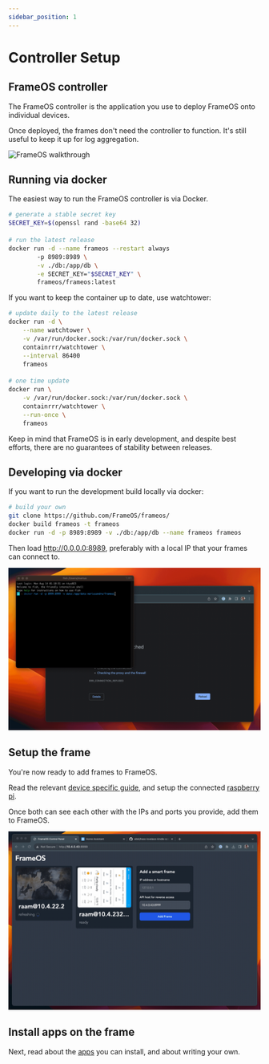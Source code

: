 ```yaml
---
sidebar_position: 1
---
```


# Controller Setup

## FrameOS controller

The FrameOS controller is the application you use to deploy FrameOS onto individual devices.

Once deployed, the frames don't need the controller to function. It's still useful to keep it up for log aggregation.


![FrameOS walkthrough](../_img/walkthrough.gif)

## Running via docker

The easiest way to run the FrameOS controller is via Docker.

```bash
# generate a stable secret key
SECRET_KEY=$(openssl rand -base64 32)

# run the latest release
docker run -d --name frameos --restart always 
        -p 8989:8989 \
        -v ./db:/app/db \
        -e SECRET_KEY="$SECRET_KEY" \
        frameos/frameos:latest
```

If you want to keep the container up to date, use watchtower:

```bash
# update daily to the latest release
docker run -d \
    --name watchtower \
    -v /var/run/docker.sock:/var/run/docker.sock \
    containrrr/watchtower \
    --interval 86400
    frameos

# one time update
docker run \
    -v /var/run/docker.sock:/var/run/docker.sock \
    containrrr/watchtower \
    --run-once \
    frameos
```

Keep in mind that FrameOS is in early development, and despite best efforts, there are no guarantees of stability between releases. 

## Developing via docker

If you want to run the development build locally via docker:

```bash
# build your own
git clone https://github.com/FrameOS/frameos/
docker build frameos -t frameos
docker run -d -p 8989:8989 -v ./db:/app/db --name frameos frameos
```

Then load http://0.0.0.0:8989, preferably with a local IP that your frames can connect to.

![](./_img/7-docker-fast-frameos.gif)

## Setup the frame

You're now ready to add frames to FrameOS.

Read the relevant [device specific guide](/devices), and setup the connected [raspberry pi](/installation/raspberry).

Once both can see each other with the IPs and ports you provide, add them to FrameOS.

![](./_img/15-multiple.gif)

## Install apps on the frame

Next, read about the [apps](/apps) you can install, and about writing your own.
